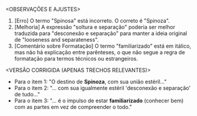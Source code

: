<OBSERVAÇÕES E AJUSTES>
1. [Erro] O termo "Spinosa" está incorreto. O correto é "Spinoza".
2. [Melhoria] A expressão "soltura e separação" poderia ser melhor traduzida para "desconexão e separação" para manter a ideia original de "looseness and separateness".
3. [Comentário sobre Formatação] O termo "familiarizado" está em itálico, mas não há explicação entre parênteses, o que não segue a regra de formatação para termos técnicos ou estrangeiros.

<VERSÃO CORRIGIDA (APENAS TRECHOS RELEVANTES)>
- Para o item 1: "O destino de **Spinoza**, com sua união estéril..."
- Para o item 2: "... com sua igualmente estéril 'desconexão e separação' de tudo..."
- Para o item 3: "... é o impulso de estar **familiarizado** (conhecer bem) com as partes em vez de compreender o todo."